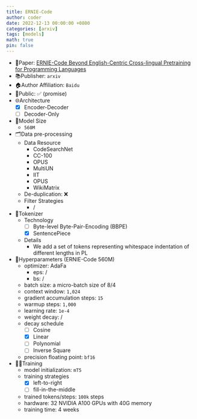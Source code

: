 ```yaml
---
title: ERNIE-Code
author: coder
date: 2022-12-13 00:00:00 +0800
categories: [arxiv]
tags: [models]
math: true
pin: false
---
```


- 📙Paper: [ERNIE-Code Beyond English-Centric Cross-lingual Pretraining for Programming Languages](https://arxiv.org/pdf/2212.06742.pdf)
- 📚Publisher: `arxiv`
- 🏠Author Affiliation: `Baidu`
- 🔑Public: ✅ (promise)
- 🌐Architecture
  + [x] Encoder-Decoder
  + [ ] Decoder-Only
- 📏Model Size
  + `560M`
- 🗂️Data pre-processing
  + Data Resource
    * CodeSearchNet
    * CC-100
    * OPUS
    * MultiUN
    * IIT
    * OPUS
    * WikiMatrix
  + De-duplication: ❌
  + Filter Strategies
    * /
- 🍉Tokenizer
  + Technology
    * [ ] Byte-level Byte-Pair-Encoding (BBPE)
    * [x] SentencePiece
  + Details
    * We add a set of tokens representing whitespace indentation of different lengths in PL
- 🧪Hyperparameters (ERNIE-Code 560M)
  + optimizer: AdaFa
    * eps: /
    * bs: /
  + batch size: a micro-batch size of 8/4
  + context window: `1,024`
  + gradient accumulation steps: `15`
  + warmup steps: `1,000`
  + learning rate: `1e-4`
  + weight decay: /
  + decay schedule
    * [ ] Cosine
    * [x] Linear
    * [ ] Polynomial
    * [ ] Inverse Square
  + precision floating point: `bf16`
- 🏃‍♀️Training
  + model initialization: `mT5`
  + training strategies
    * [x] left-to-right
    * [ ] fill-in-the-middle
  + trained tokens/steps: `100k` steps
  + hardware: 32 NVIDIA A100 GPUs with 40G memory
  + training time: 4 weeks
